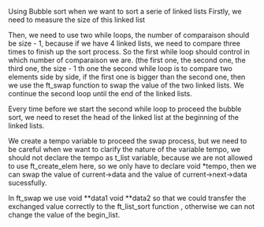 Using Bubble sort when we want to sort a serie of linked lists
Firstly, we need to measure the size of this linked list

Then, we need to use two while loops, the number of comparaison should be size - 1, because if we have 4 linked lists, we need to compare three times to finish up the sort process.
So the first while loop should control in which number of comparaison we are. (the first one, the second one, the third one, the size - 1 th one
the second while loop is to compare two elements side by side, if the first one is bigger than the second one, then we use the ft_swap function to swap the value of the two linked lists. We continue the second loop until the end of the linked lists.

Every time before we start the second while loop to proceed the bubble sort, we need to reset the head of the linked list at the beginning of the linked lists. 

We create a tempo variable to proceed the swap process, but we need to be careful when we want to clarify the nature of the variable tempo, we should not declare the tempo as t_list variable, because we are not allowed to use ft_create_elem here, so we only have to declare void *tempo, then we can swap the value of current->data and the value of current->next->data sucessfully.

In ft_swap we use void **data1 void **data2 so that we could transfer the exchanged value correctly to the ft_list_sort function , otherwise we can not change the value of the begin_list.
